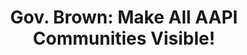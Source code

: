---
title: "Gov. Brown: Make All AAPI Communities Visible!"
thumbnail: "/static/images/campaigns/ab1726.png"
blurb: "By not accurately reflecting these AAPI communities’ experiences, we become invisible to policymakers -- which can reinforce the model-minority myth."
campaign-link: http://action.18mr.org/AB1726/
---